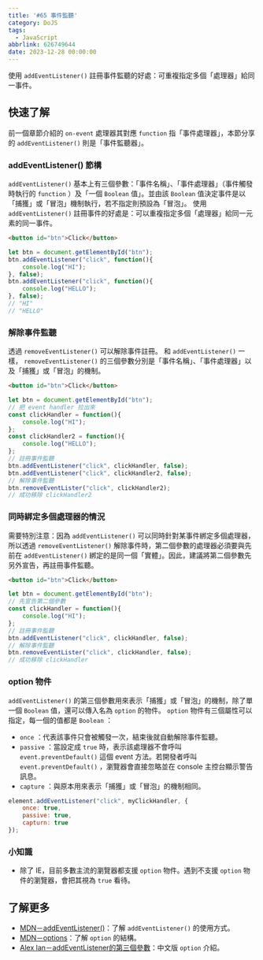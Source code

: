 ```yaml
---
title: '#65 事件監聽'
category: DoJS
tags:
  - JavaScript
abbrlink: 626749644
date: 2023-12-28 00:00:00
---
```

使用 `addEventListener()` 註冊事件監聽的好處：可重複指定多個「處理器」給同一事件。
<!--more-->
## 快速了解
前一個章節介紹的 `on-event` 處理器其對應 `function` 指「事件處理器」，本節分享的 `addEventListener()` 則是「事件監聽器」。
### addEventListener() 節構
 `addEventListener()` 基本上有三個參數：「事件名稱」、「事件處理器」（事件觸發時執行的 `function` ）及「一個 `Boolean` 值」。並由該 `Boolean` 值決定事件是以「捕獲」或「冒泡」機制執行，若不指定則預設為「冒泡」。
使用 `addEventListener()` 註冊事件的好處是：可以重複指定多個「處理器」給同一元素的同一事件。
```html
<button id="btn">Click</button>
```
```jsx
let btn = document.getElementById("btn");
btn.addEventListener("click", function(){
	console.log("HI");
}, false);
btn.addEventListener("click", function(){
	console.log("HELLO");
}, false);
// "HI"
// "HELLO"
```
### 解除事件監聽
透過 `removeEventListener()` 可以解除事件註冊。
和 `addEventListener()` 一樣， `removeEventListener()` 的三個參數分別是「事件名稱」、「事件處理器」以及「捕獲」或「冒泡」的機制。
```html
<button id="btn">Click</button>
```
```jsx
let btn = document.getElementById("btn");
// 把 event handler 拉出來
const clickHandler = function(){
	console.log("HI");
};
const clickHandler2 = function(){
	console.log("HELLO");
};
// 註冊事件監聽
btn.addEventListener("click", clickHandler, false);
btn.addEventListener("click", clickHandler2, false);
// 解除事件監聽
btn.removeEventLister("click", clickHandler2);
// 成功移除 clickHandler2
```
### 同時綁定多個處理器的情況
需要特別注意：因為 `addEventListener()` 可以同時針對某事件綁定多個處理器，所以透過 `removeEventListener()` 解除事件時，第二個參數的處理器必須要與先前在 `addEventListener()` 綁定的是同一個「實體」。因此，建議將第二個參數先另外宣告，再註冊事件監聽。
```html
<button id="btn">Click</button>
```
```jsx
let btn = document.getElementById("btn");
// 先宣告第二個參數
const clickHandler = function(){
	console.log("HI");
};
// 註冊事件監聽
btn.addEventListener("click", clickHandler, false);
// 解除事件監聽
btn.removeEventLister("click", clickHandler, false);
// 成功移除 clickHandler
```
### option 物件
 `addEventListener()` 的第三個參數用來表示「捕獲」或「冒泡」的機制，除了單一個 `Boolean` 值，還可以傳入名為 `option` 的物件。
 `option` 物件有三個屬性可以指定，每一個的值都是 `Boolean` ：
- `once` ：代表該事件只會被觸發一次，結束後就自動解除事件監聽。
- `passive` ：當設定成 `true` 時，表示該處理器不會呼叫 `event.preventDefault()` 這個 event 方法。若開發者呼叫 `event.preventDefault()` ，瀏覽器會直接忽略並在 console 主控台顯示警告訊息。
- `capture` ：與原本用來表示「捕獲」或「冒泡」的機制相同。
```jsx
element.addEventListener("click", myClickHandler, {
	once: true,
	passive: true,
	capturn: true
});
```
### 小知識
- 除了 IE，目前多數主流的瀏覽器都支援 `option` 物件。遇到不支援 `option` 物件的瀏覽器，會把其視為 `true` 看待。
## 了解更多
- [MDN－addEventListener()](https://developer.mozilla.org/zh-CN/docs/Web/API/EventTarget/addEventListener)：了解 `addEventListener()` 的使用方式。
- [MDN－options](https://developer.mozilla.org/en-US/docs/Web/API/EventTarget/addEventListener#options)：了解 `option` 的結構。
- [Alex lan－addEventListener的第三個參數](https://medium.com/@alexian853/addeventlistener%E7%9A%84%E7%AC%AC%E4%B8%89%E5%80%8B%E5%8F%83%E6%95%B8-%E9%82%A3%E4%BA%9B%E5%89%8D%E7%AB%AF%E9%96%8B%E7%99%BC%E6%87%89%E8%A9%B2%E8%A6%81%E7%9F%A5%E9%81%93%E7%9A%84%E5%B0%8F%E4%BA%8B-%E4%BA%8C-7fc29c9dec2)：中文版 `option` 介紹。